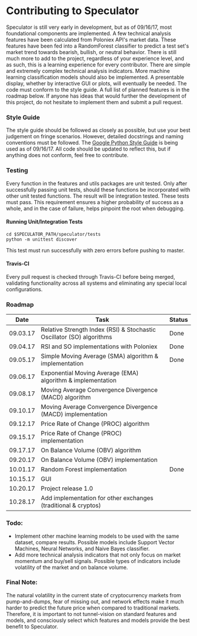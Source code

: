 # Contributing to Speculator
Speculator is still very early in development, but as of 09/16/17, most foundational components are implemented.
A few technical analysis features have been calculated from Poloniex API's market data.  These features have been fed into a RandomForest classifier to predict a test set's market trend towards bearish, bullish, or neutral behavior.
There is still much more to add to the project, regardless of your experience level, and as such, this is a learning experience for every contributor.
There are simple and extremely complex technical analysis indicators.  More machine learning classification models should also be implemented.  A presentable display, whether by interactive GUI or plots, will eventually be needed.  The code must conform to the style guide.  A full list of planned features is in the roadmap below.  If anyone has ideas that would further the development of this project, do not hesitate to implement them and submit a pull request.

### Style Guide
The style guide should be followed as closely as possible, but use your best judgement on fringe scenarios.  However, detailed docstrings and naming conventions must be followed.
The [Google Python Style Guide](https://google.github.io/styleguide/pyguide.html) is being used as of 09/16/17.
All code should be updated to reflect this, but if anything does not conform, feel free to contribute.

### Testing
Every function in the features and utils packages are unit tested.  Only after successfully passing unit tests, should these functions be incorporated with other unit tested functions.  The result will be integration tested.  These tests must pass.  This requirement ensures a higher probability of success as a whole, and in the case of failure, helps pinpoint the root when debugging.

#### Running Unit/Integration Tests
```
cd $SPECULATOR_PATH/speculator/tests
python -m unittest discover
```
This test must run successfully with zero errors before pushing to master.

#### Travis-CI
Every pull request is checked through Travis-CI before being merged, validating functionality across all systems and eliminating any special local configurations.

### Roadmap
Date | Task | Status 
---  | ---  | ---
09.03.17 | Relative Strength Index (RSI) & Stochastic Oscillator (SO) algorithms | Done
09.04.17 | RSI and SO implementations with Poloniex | Done
09.05.17 | Simple Moving Average (SMA) algorithm & implementation | Done
09.06.17 | Exponential Moving Average (EMA) algorithm & implementation |
09.08.17 | Moving Average Convergence Divergence (MACD) algorithm | 
09.10.17 | Moving Average Convergence Divergence (MACD) implementation | 
09.12.17 | Price Rate of Change (PROC) algorithm | 
09.15.17 | Price Rate of Change (PROC) implementation | 
09.17.17 | On Balance Volume (OBV) algorithm | 
09.20.17 | On Balance Volume (OBV) implementation | 
10.01.17 | Random Forest implementation | Done
10.15.17 | GUI | 
10.20.17 | Project release 1.0 | 
10.28.17 | Add implementation for other exchanges (traditional & cryptos) | 

### Todo:
* Implement other machine learning models to be used with the same dataset, compare results.  Possible models include Support Vector Machines, Neural Networks, and Naive Bayes classifier.
* Add more technical analysis indicators that not only focus on market momentum and buy/sell signals.  Possible types of indicators include volatility of the market and on balance volume.

### Final Note:
The natural volatility in the current state of cryptocurrency markets from pump-and-dumps, fear of missing out, and network effects make it much harder to predict the future price when compared to traditional markets.
Therefore, it is important to not tunnel-vision on standard features and models, and consciously select which features and models provide the best benefit to Speculator. 

